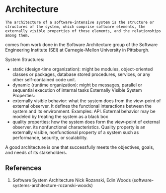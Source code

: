 # Architecture
```
The architecture of a software-intensive system is the structure or structures of the system, which comprise software elements, the externally visible properties of those elements, and the relationships among them.
```
comes from work done in the Software Architecture group of the Software Engineering Institute (SEI) at Carnegie-Mellon University in Pittsburgh.

System Structures:
- static (design-time organization): might be modules, object-oriented classes or packages, database stored procedures, services, or any other self-contained code unit.
- dynamic (runtime organization): might be messages, parallel or sequential execution of internal tasks
Externally Visible System Properties:
- externally visible behavior: what the system does from the view-point of external observer. It defines the functional interactions between the system and its environment. Examples: API. External behavior may be modeled by treating the system as a black box
- quality properties: how the system does form the view-point of external observer. its nonfunctional characteristics. Quality property is an externally visible, nonfunctional property of a system such as performance, security, or scalability.

A good architecture is one that successfully meets the objectives, goals, and needs of its stakeholders.

## References

1.  Software System Architecture Nick Rozanski,  Edin Woods (software-systems-architecture-rozanski-woods)